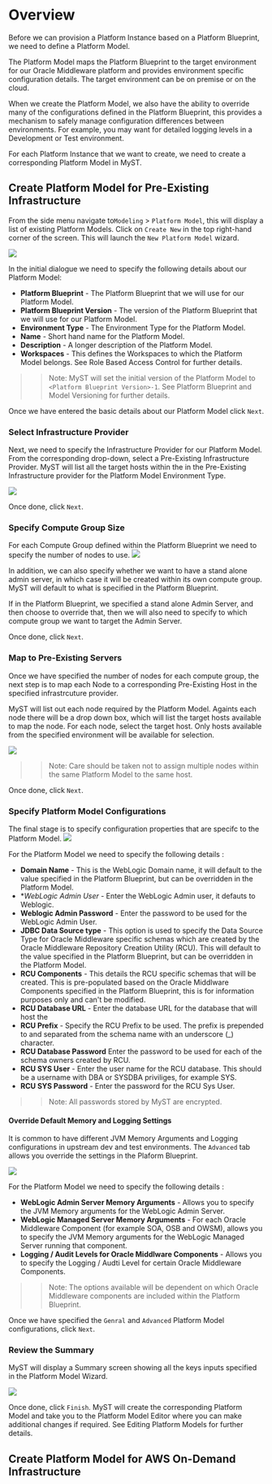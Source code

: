 # Overview
Before we can provision a Platform Instance based on a Platform Blueprint, we need to define a Platform Model. 

The Platform Model maps the Platform Blueprint to the target environment for our Oracle Middleware platform and provides environment specific configuration details. The target environment can be on premise or on the cloud.

When we create the Platform Model, we also have the ability to override many of the configurations defined in the Platform Blueprint, this provides a mechanism to safely manage configuration differences between environments. For example, you may want for detailed logging levels in a Development or Test environment.

For each Platform Instance that we want to create, we need to create a corresponding Platform Model in MyST.

## Create Platform Model for Pre-Existing Infrastructure
From the side menu navigate to`Modeling` > `Platform Model`, this will display a list of existing Platform Models. Click on `Create New` in the top right-hand corner of the screen. This will launch the `New Platform Model` wizard.

![](img/ModelBasic.PNG)

In the initial dialogue we need to specify the following details about our Platform Model:

* **Platform Blueprint** - The Platform Blueprint that we will use for our Platform Model.
* **Platform Blueprint Version** - The version of the Platform Blueprint that we will use for our Platform Model.
* **Environment Type** - The Environment Type for the Platform Model.
* **Name** - Short hand name for the Platform Model.
* **Description** - A longer description of the Platform Model.
* **Workspaces** - This defines the Workspaces to which the Platform Model belongs. See Role Based Access Control for further details.

>> Note: MyST will set the initial version of the Platform Model to 
`<Platform Blueprint Version>-1`. See Platform Blueprint and Model Versioning for further details.

Once we have entered the basic details about our Platform Model click `Next`.

### Select Infrastructure Provider
Next, we need to specify the Infrastructure Provider for our Platform Model. From the corresponding drop-down, select a Pre-Existing Infrastructure Provider. MyST will list all the target hosts within the in the Pre-Existing Infrastructure provider for the Platform Model Environment Type.

![](/Part3/createPlatformModel/img/ModelInfrastructure.PNG)

Once done, click `Next`.

### Specify Compute Group Size
For each Compute Group defined within the Platform Blueprint we need to specify the number of nodes to use.
![](/Part3/createPlatformModel/img/ModelComputeGroup.PNG)

In addition, we can also specify whether we want to have a stand alone admin server, in which case it will be created within its own compute group. MyST will default to what is specified in the Platform Blueprint.

If in the Platform Blueprint, we specified a stand alone Admin Server, and then choose to override that, then we will also need to specify to which compute group we want to target the Admin Server.

Once done, click `Next`.

### Map to Pre-Existing Servers
Once we have specified the number of nodes for each compute group, the next step is to map each Node to a corresponding Pre-Existing Host in the specified infrastrcuture provider.

MyST will list out each node required by the Platform Model. Againts each node there will be a drop down box, which will list the target hosts available to map the node. For each node, select the target host. Only hosts available from the specified environment will be available for selection.

![](/Part3/createPlatformModel/img/ModelInfrastructureMap.PNG)

>>Note: Care should be taken not to assign multiple nodes within the same Platform Model to the same host.

Once done, click `Next`.

### Specify Platform Model Configurations
The final stage is to specify configuration properties that are specifc to the Platform Model.
![](/Part3/createPlatformModel/img/ModelConfigureGeneral.PNG)

For the Platform Model we need to specify the following details :
* **Domain Name** - This is the WebLogic Domain name, it will default to the value specified in the Platform Blueprint, but can be overridden in the Platform Model.
* **WebLogic Admin User* - Enter the WebLogic Admin user, it defauts to Weblogic.
* **Weblogic Admin Password** - Enter the password to be used for the WebLogic Admin User.
* **JDBC Data Source type** - This option is used to specify the Data Source Type for Oracle Middleware specific schemas which are created by the Oracle Middleware Repository Creation Utility (RCU). This will default to the value specified in the Platform Blueprint, but can be overridden in the Platform Model.
* **RCU Components** - This details the RCU specific schemas that will be created. This is pre-populated based on the Oracle Middlware Components specified in the Platform Blueprint, this is for information purposes only and can't be modified.
* **RCU Database URL** - Enter the database URL for the database that will host the 
* **RCU Prefix** - Specify the RCU Prefix to be used. The prefix is prepended to and separated from the schema name with an underscore (_) character.
* **RCU Database Password** Enter the password to be used for each of the schema owners created by RCU.
* **RCU SYS User** - Enter the user name for the RCU database. This should be a username with DBA or SYSDBA priviliges, for example SYS.
* **RCU SYS Password** - Enter the password for the RCU Sys User.

>> Note: All passwords stored by MyST are encrypted. 


#### Override Default Memory and Logging Settings
It is common to have different JVM Memory Arguments and Logging configurations in upstream dev and test environments. The `Advanced` tab allows you override the settings in the Plaform Blueprint. 

![](/Part3/createPlatformModel/img/ModelConfigureAdvanced.PNG)

For the Platform Model we need to specify the following details :
* **WebLogic Admin Server Memory Arguments** - Allows you to specify the JVM Memory arguments for the WebLogic Admin Server.
* **WebLogic Managed Server Memory Arguments** - For each Oracle Middleware Component (for example SOA, OSB and OWSM), allows you to specify the JVM Memory arguments for the WebLogic Managed Server running that component.
* **Logging / Audit Levels for Oracle Middlware Components** - Allows you to specify the Logging / Audti Level for certain Oracle Middleware Components. 

>> Note: The options available will be dependent on which Oracle Middleware components are included within the Platform Blueprint.

Once we have specified the `Genral` and `Advanced` Platform Model configurations, click `Next`.

### Review the Summary

MyST will display a Summary screen showing all the keys inputs specified in the Platform Model Wizard.

![](/Part3/createPlatformModel/img/ModelSummary.PNG)

Once done, click `Finish`. MyST will create the corresponding Platform Model and take you to the Platform Model Editor where you can make additional changes if required. See Editing Platform Models for further details.

## Create Platform Model for AWS On-Demand Infrastructure
